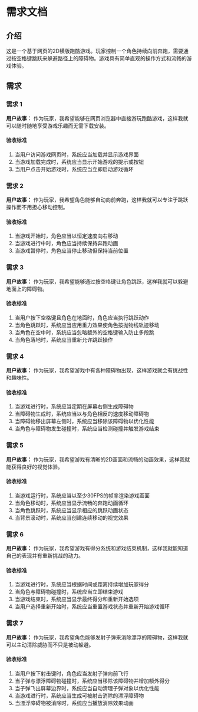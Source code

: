 # 需求文档

## 介绍

这是一个基于网页的2D横版跑酷游戏。玩家控制一个角色持续向前奔跑，需要通过按空格键跳跃来躲避路径上的障碍物。游戏具有简单直观的操作方式和流畅的游戏体验。

## 需求

### 需求 1

**用户故事：** 作为玩家，我希望能够在网页浏览器中直接游玩跑酷游戏，这样我就可以随时随地享受游戏乐趣而无需下载安装。

#### 验收标准

1. 当用户访问游戏网页时，系统应当加载并显示游戏界面
2. 当游戏加载完成时，系统应当显示开始游戏的提示或按钮
3. 当用户点击开始游戏时，系统应当立即启动游戏循环

### 需求 2

**用户故事：** 作为玩家，我希望角色能够自动向前奔跑，这样我就可以专注于跳跃操作而不用担心移动控制。

#### 验收标准

1. 当游戏开始时，角色应当以恒定速度向右移动
2. 当游戏进行中时，角色应当持续保持奔跑动画
3. 当游戏暂停时，角色应当停止移动但保持当前位置

### 需求 3

**用户故事：** 作为玩家，我希望能够通过按空格键让角色跳跃，这样我就可以躲避地面上的障碍物。

#### 验收标准

1. 当用户按下空格键且角色在地面时，角色应当执行跳跃动作
2. 当角色跳跃时，系统应当应用重力效果使角色按抛物线轨迹移动
3. 当角色在空中时，系统应当忽略额外的空格键输入防止多段跳
4. 当角色落地时，系统应当重新允许跳跃操作

### 需求 4

**用户故事：** 作为玩家，我希望游戏中有各种障碍物出现，这样游戏就会有挑战性和趣味性。

#### 验收标准

1. 当游戏进行时，系统应当定期在屏幕右侧生成障碍物
2. 当障碍物生成时，系统应当以与角色相反的速度移动障碍物
3. 当障碍物移出屏幕左侧时，系统应当移除该障碍物以优化性能
4. 当角色与障碍物发生碰撞时，系统应当检测碰撞并触发游戏结束

### 需求 5

**用户故事：** 作为玩家，我希望游戏有清晰的2D画面和流畅的动画效果，这样我就能获得良好的视觉体验。

#### 验收标准

1. 当游戏运行时，系统应当以至少30FPS的帧率渲染游戏画面
2. 当角色移动时，系统应当显示流畅的奔跑动画循环
3. 当角色跳跃时，系统应当显示相应的跳跃动画状态
4. 当背景滚动时，系统应当创建连续移动的视觉效果

### 需求 6

**用户故事：** 作为玩家，我希望游戏有得分系统和游戏结束机制，这样我就能知道自己的表现并有重新挑战的动力。

#### 验收标准

1. 当游戏进行时，系统应当根据时间或距离持续增加玩家得分
2. 当角色与障碍物碰撞时，系统应当立即结束游戏
3. 当游戏结束时，系统应当显示最终得分和重新开始选项
4. 当用户选择重新开始时，系统应当重置游戏状态并重新开始游戏循环

### 需求 7

**用户故事：** 作为玩家，我希望角色能够发射子弹来消除漂浮的障碍物，这样我就可以主动清除威胁而不只是被动躲避。

#### 验收标准

1. 当用户按下射击键时，角色应当发射子弹向前飞行
2. 当子弹与漂浮障碍物碰撞时，系统应当移除该障碍物并增加额外得分
3. 当子弹飞出屏幕边界时，系统应当自动清理子弹对象以优化性能
4. 当游戏进行时，系统应当生成可被射击消除的漂浮障碍物
5. 当漂浮障碍物被消除时，系统应当播放消除效果动画